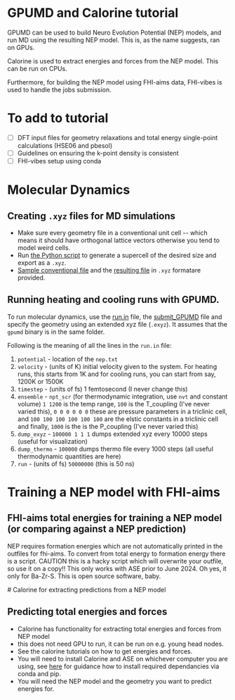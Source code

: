# GPUMD and Calorine tutorial

GPUMD can be used to build Neuro Evolution Potential (NEP) models, and run MD using the resulting NEP model. This is, as the name suggests, ran on GPUs.

Calorine is used to extract energies and forces from the NEP model. This can be run on CPUs.

Furthermore, for building the NEP model using FHI-aims data, FHI-vibes is used to handle the jobs submission.

# To add to tutorial

- [ ] DFT input files for geometry relaxations and total energy single-point calculations (HSE06 and pbesol)
- [ ] Guidelines on ensuring the k-point density is consistent
- [ ] FHI-vibes setup using conda

# Molecular Dynamics

## Creating `.xyz` files for MD simulations

- Make sure every geometry file in a conventional unit cell -- which means it should have orthogonal lattice vectors otherwise you tend to model weird cells.
- Run [the Python script](`write_xyz.py`) to generate a supercell of the desired size and export as a `.xyz`.
- [Sample conventional file](./BaZrS3_conventional.in) and the [resulting file](./model.xyz) in `.xyz` formatare provided.

## Running heating and cooling runs with GPUMD.

To run molecular dynamics, use the [run.in](https://github.com/NU-CEM/Group_wiki/blob/main/Software/GPUMD_NEP/run.in) file, the [submit_GPUMD](https://github.com/NU-CEM/Group_wiki/blob/main/Software/GPUMD_NEP/submit_script_gpumd.sh) file and specify the geometry using an extended xyz file (`.exyz`). 
It assumes that the `gpumd` binary is in the same folder.

Following is the meaning of all the lines in the `run.in` file:
1. `potential` - location of the `nep.txt`
2. `velocity` -  (units of K) initial velocity given to the system. For heating runs, this starts from 1K and for cooling runs, you can start from say, 1200K or 1500K
3. `timestep` - (units of fs) 1 femtosecond (I never change this)
4. `ensemble` - `npt_scr` (for thermodynamic integration, use `nvt` and constant volume) `1 1200` is the temp range, `100` is the T_coupling (I've never varied this), `0 0 0 0 0 0` these are pressure parameters in a triclinic cell, and `100 100 100 100 100 100` are the elstic constants in a triclinic cell and finally, `1000` is the is the P_coupling (I've never varied this)     
5. `dump_exyz` - `100000 1 1 1` dumps extended xyz every 10000 steps (useful for visualization)
6. `dump_thermo` - `100000` dumps thermo file every 1000 steps (all useful thermodynamic quantities are here)
7. `run` - (units of fs) `50000000` (this is 50 ns) 

# Training a NEP model with FHI-aims 

## FHI-aims total energies for training a NEP model (or comparing against a NEP prediction)

NEP requires formation energies which are not automatically printed in the outfiles for fhi-aims. To convert from total energy to formation energy there is a script. CAUTION this is a hacky script which will overwrite your outfile, so use it on a copy!! This only works with ASE prior to June 2024. Oh yes, it only for Ba-Zr-S. This is open source software, baby.

# Calorine for extracting predictions from a NEP model

## Predicting total energies and forces

- Calorine has functionality for extracting total energies and forces from NEP model
- this does not need GPU to run, it can be run on e.g. young head nodes.
- See the calorine tutorials on how to get energies and forces.
- You will need to install Calorine and ASE on whichever computer you are using, see [here](./setup_Young.md) for guidance how to install required dependancies via conda and pip.
- You will need the NEP model and the geometry you want to predict energies for.


